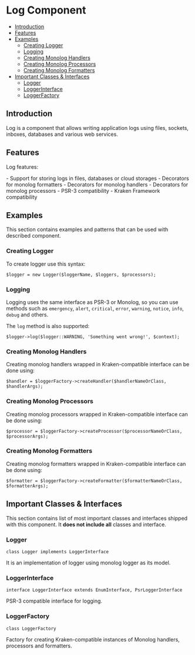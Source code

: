 # Log Component

- [Introduction](#introduction)
- [Features](#features)
- [Examples](#examples)
    - [Creating Logger](#creating-logger)
    - [Logging](#logging)
    - [Creating Monolog Handlers](#creating-monolog-handlers)
    - [Creating Monolog Processors](#creating-monolog-processors)
    - [Creating Monolog Formatters](#creating-monolog-formatters)
- [Important Classes & Interfaces](#important-classes-and-interfaces)
    - [Logger](#logger)
    - [LoggerInterface](#logger-interface)
    - [LoggerFactory](#logger-factory)

<a name="introduction"></a>
## Introduction

Log is a component that allows writing application logs using files, sockets, inboxes, databases and various web services.

<a name="introduction"></a>
## Features

Log features:

<div class="dot-list" markdown="1">
- Support for storing logs in files, databases or cloud storages
- Decorators for monolog formatters
- Decorators for monolog handlers
- Decorators for monolog processors
- PSR-3 compatibility
- Kraken Framework compatibility
</div>

## Examples

This section contains examples and patterns that can be used with described component.

<a name="creating-logger"></a>
### Creating Logger

To create logger use this syntax:

    $logger = new Logger($loggerName, $loggers, $processors);

<a name="logging"></a>
### Logging

Logging uses the same interface as PSR-3 or Monolog, so you can use methods such as `emergency`, `alert`, `critical`, `error`, `warning`, `notice`, `info`, `debug` and others.

The `log` method is also supported:

    $logger->log($logger::WARNING, 'Something went wrong!', $context);

<a name="creating-monolog-handlers"></a>
### Creating Monolog Handlers

Creating monolog handlers wrapped in Kraken-compatible interface can be done using:

    $handler = $loggerFactory->createHandler($handlerNameOrClass, $handlerArgs);

<a name="creating-monolog-processors"></a>
### Creating Monolog Processors

Creating monolog processors wrapped in Kraken-compatible interface can be done using:

    $processor = $loggerFactory->createProcessor($processorNameOrClass, $processorArgs);

<a name="creating-monolog-formatters"></a>
### Creating Monolog Formatters

Creating monolog formatters wrapped in Kraken-compatible interface can be done using:

    $formatter = $loggerFactory->createFormatter($formatterNameOrClass, $formatterArgs);

<a name="important-classes-and-interfaces"></a>
## Important Classes & Interfaces

This section contains list of most important classes and interfaces shipped with this component. It **does not include all** classes and interface.

<a name="logger"></a>
### Logger

    class Logger implements LoggerInterface

It is an implementation of logger using monolog logger as its model.

<a name="logger-interface"></a>
### LoggerInterface

    interface LoggerInterface extends EnumInterface, PsrLoggerInterface
 
PSR-3 compatible interface for logging.

<a name="logger-factory"></a>
### LoggerFactory

    class LoggerFactory
 
Factory for creating Kraken-compatible instances of Monolog handlers, processors and formatters.
